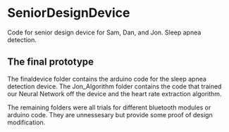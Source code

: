 # SeniorDesignDevice
Code for senior design device for Sam, Dan, and Jon.  Sleep apnea detection.

## The final prototype
The finaldevice folder contains the arduino code for the sleep apnea detection device.
The Jon_Algorithm folder contains the code that trained our Neural Network off the device and the heart rate extraction algorithm.

The remaining folders were all trials for different bluetooth modules or arduino code.  They are unnessesary but provide some proof of design modification.
